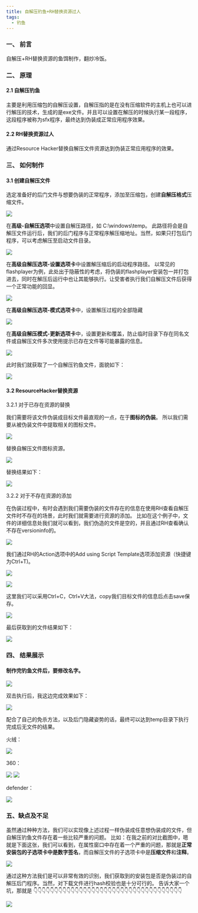 ```yaml
---
title: 自解压钓鱼+RH替换资源过人
tags:
  - 钓鱼
---
```


### 一、 前言

自解压+RH替换资源的鱼饵制作，翻炒冷饭。

### 二、 原理
#### 2.1 自解压钓鱼
主要是利用压缩包的自解压设置，自解压指的是在没有压缩软件的主机上也可以进行解压的技术，生成的是exe文件。并且可以设置在解压的时候执行某一段程序，这段程序被称为sfx程序，最终达到伪装成正常应用程序效果。

#### 2.2 RH替换资源过人
通过Resource Hacker替换自解压文件资源达到伪装正常应用程序的效果。

### 三、 如何制作

#### 3.1 创建自解压文件
选定准备好的后门文件与想要伪装的正常程序，添加至压缩包，创建**自解压格式**压缩文件。

![](https://fifteenblackslime.github.io/assets/pic/media3/e0aa28720b9c4622e4d0a6ca71e13fb4.png)

在**高级-自解压选项**中设置自解压路径，如 C:\windows\temp。
此路径将会是自解压文件运行后，我们的后门程序与正常程序解压缩地址。当然，如果只打包后门程序，可以考虑解压至启动文件目录。

![](https://fifteenblackslime.github.io/assets/pic/media3/2.png)

在**高级自解压选项-设置选项卡**中设置解压缩后的启动程序路径。
以常见的flashplayer为例，此处出于隐蔽性的考虑，将伪装的flashplayer安装包一并打包进去，同时在解压后运行中也让其能够执行。让受害者执行我们自解压文件后获得一个正常功能的回显。

![](https://fifteenblackslime.github.io/assets/pic/media3/3.png)

在**高级自解压选项-模式选项卡**中，设置解压过程的全部隐藏

![](https://fifteenblackslime.github.io/assets/pic/media3/4.png)

在**高级自解压模式-更新选项卡**中，设置更新和覆盖，防止临时目录下存在同名文件或自解压文件多次使用提示已存在文件等可能暴露的信息。

![](https://fifteenblackslime.github.io/assets/pic/media3/5.png)

此时我们就获取了一个自解压钓鱼文件，面貌如下：

![](https://fifteenblackslime.github.io/assets/pic/media3/6.png)

#### 3.2 ResourceHacker替换资源

3.2.1 对于已存在资源的替换

我们需要将该文件伪装成目标文件最直观的一点，在于**图标的伪装**。
所以我们需要从被伪装文件中提取相关的图标文件。

![](https://fifteenblackslime.github.io/assets/pic/media3/7.png)

替换自解压文件图标资源。

![](https://fifteenblackslime.github.io/assets/pic/media3/8.png)

替换结果如下：

![](https://fifteenblackslime.github.io/assets/pic/media3/9.png)

3.2.2 对于不存在资源的添加

在伪装过程中，有时会遇到我们需要伪装的文件存在的信息在使用RH查看自解压文件时不存在的场景，此时我们就需要进行资源的添加。
比如在这个例子中，文件的详细信息处我们就可以看到，我们伪造的文件是空的，并且通过RH查看确认不存在versioninfo的。

![](https://fifteenblackslime.github.io/assets/pic/media3/10.png)

我们通过RH的Action选项中的Add using Script Template选项添加资源（快捷键为Ctrl+T)。

![](https://fifteenblackslime.github.io/assets/pic/media3/11.png)

![](https://fifteenblackslime.github.io/assets/pic/media3/12.png)

这里我们可以采用Ctrl+C，Ctrl+V大法，copy我们目标文件的信息后点击save保存。

![](https://fifteenblackslime.github.io/assets/pic/media3/13.png)

最后获取到的文件结果如下：

![](https://fifteenblackslime.github.io/assets/pic/media3/14.png)

### 四、 结果展示

#### 制作完钓鱼文件后，要修改名字。

![](https://fifteenblackslime.github.io/assets/pic/media3/15.png)

双击执行后，我这边完成效果如下：

![](https://fifteenblackslime.github.io/assets/pic/media3/16.png)

配合了自己的免杀方法，以及后门隐藏姿势的话，最终可以达到temp目录下执行完成后无文件的结果。

火绒：

![](https://fifteenblackslime.github.io/assets/pic/media3/17.png)

360：

![](https://fifteenblackslime.github.io/assets/pic/media3/18.png)
![](https://fifteenblackslime.github.io/assets/pic/media3/19.png)

defender：

![](https://fifteenblackslime.github.io/assets/pic/media3/20.png)

### 五、缺点及不足

虽然通过种种方法，我们可以实现像上述过程一样伪装成任意想伪装成的文件，但自解压钓鱼文件存在着一些比较严重的问题。
比如：在我之前的对比截图中，嗯就是下面这张，我们可以看到，在属性窗口中存在着一个严重的问题，那就是**正常安装包的子选项卡中是数字签名**，而自解压文件的子选项卡中是**压缩文件**和**注释**。

![](https://fifteenblackslime.github.io/assets/pic/media3/21.png)

通过这种方法我们是可以非常有效的识别，我们获取到的安装包是否是伪装过的自解压后门程序。当然，对下载文件进行hash校验也是十分可行的。
告诉大家一个坑，那就是
👇👇👇👇👇👇👇👇👇👇👇👇👇👇👇👇👇👇👇👇👇👇👇👇👇👇👇👇👇👇👇👇👇👇👇👇

![](https://fifteenblackslime.github.io/assets/pic/media3/22.png)